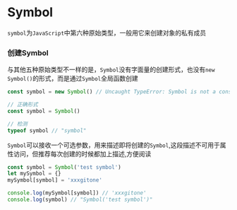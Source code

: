 # Symbol

`symbol`为`JavaScript`中第六种原始类型，一般用它来创建对象的私有成员

### 创建Symbol

与其他五种原始类型不一样的是，`Symbol`没有字面量的创建形式，也没有`new Symbol()`的形式，而是通过`Symbol`全局函数创建

```javascript
const symbol = new Symbol() // Uncaught TypeError: Symbol is not a constructor

// 正确形式
const symbol = Symbol()

// 检测
typeof symbol // "symbol"
```

`Symbol`可以接收一个可选参数，用来描述即将创建的`Symbol`,这段描述不可用于属性访问，但推荐每次创建的时候都加上描述,方便阅读

```JavaScript
const symbol = Symbol('test symbol')
let mySymbol = {}
mySymbol[symbol] = 'xxxgitone'

console.log(mySymbol[symbol]) // 'xxxgitone'
console.log(symbol) // "Symbol('test symbol')"
```



